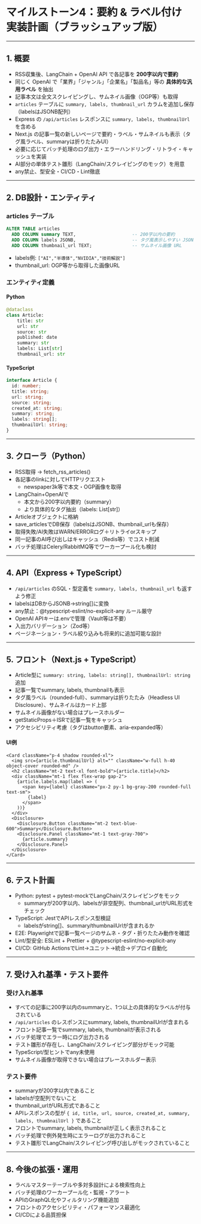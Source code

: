 # マイルストーン4：要約 & ラベル付け 実装計画（ブラッシュアップ版）

---

## 1. 概要

- RSS収集後、LangChain + OpenAI API で各記事を **200字以内で要約**
- 同じく OpenAI で「業界」「ジャンル」「企業名」「製品名」等の **具体的な汎用ラベル** を抽出
- 記事本文は全文スクレイピングし、サムネイル画像（OGP等）も取得
- `articles` テーブルに `summary, labels, thumbnail_url` カラムを追加し保存（labelsはJSONB配列）
- Express の `/api/articles` レスポンスに `summary, labels, thumbnailUrl` を含める
- Next.js の記事一覧の新しいページで要約・ラベル・サムネイルも表示（タグ風ラベル、summaryは折りたたみUI）
- 必要に応じてバッチ処理のログ出力・エラーハンドリング・リトライ・キャッシュを実装
- AI部分の単体テスト雛形（LangChain/スクレイピングのモック）を用意
- any禁止、型安全・CI/CD・Lint徹底

---

## 2. DB設計・エンティティ

### articles テーブル

```sql
ALTER TABLE articles 
  ADD COLUMN summary TEXT,                     -- 200字以内の要約
  ADD COLUMN labels JSONB,                     -- タグ風表示しやすい JSON 配列
  ADD COLUMN thumbnail_url TEXT;               -- サムネイル画像 URL
```

- labels例: `["AI","半導体","NVIDIA","技術解説"]`
- thumbnail_url: OGP等から取得した画像URL

### エンティティ定義

#### Python

```python
@dataclass
class Article:
    title: str
    url: str
    source: str
    published: date
    summary: str
    labels: List[str]
    thumbnail_url: str
```

#### TypeScript

```ts
interface Article {
  id: number;
  title: string;
  url: string;
  source: string;
  created_at: string;
  summary: string;
  labels: string[];
  thumbnailUrl: string;
}
```

---

## 3. クローラ（Python）

- RSS取得 → fetch_rss_articles()
- 各記事のlinkに対してHTTPリクエスト
  - newspaper3k等で本文・OGP画像を取得
- LangChain+OpenAIで
  - 本文から200字以内要約（summary）
  - より具体的なタグ抽出（labels: List[str]）
- Articleオブジェクトに格納
- save_articlesでDB保存（labelsはJSONB、thumbnail_urlも保存）
- 取得失敗/AI失敗はWARN/ERRORログ＋リトライorスキップ
- 同一記事のAI呼び出しはキャッシュ（Redis等）でコスト削減
- バッチ処理はCelery/RabbitMQ等でワーカープール化も検討

---

## 4. API（Express + TypeScript）

- `/api/articles` のSQL・型定義を `summary, labels, thumbnail_url` も返すよう修正
- labelsはDBからJSONB→string[]に変換
- any禁止：@typescript-eslint/no-explicit-any ルール厳守
- OpenAI APIキーは.envで管理（Vault等は不要）
- 入出力バリデーション（Zod等）
- ページネーション・ラベル絞り込みも将来的に追加可能な設計

---

## 5. フロント（Next.js + TypeScript）

- Article型に `summary: string, labels: string[], thumbnailUrl: string` 追加
- 記事一覧でsummary, labels, thumbnailも表示
- タグ風ラベル（rounded-full）、summaryは折りたたみ（Headless UI Disclosure）、サムネイルはカード上部
- サムネイル画像がない場合はプレースホルダー
- getStaticProps＋ISRで記事一覧をキャッシュ
- アクセシビリティ考慮（タグはbutton要素、aria-expanded等）

#### UI例

```tsx
<Card className="p-4 shadow rounded-xl">
  <img src={article.thumbnailUrl} alt="" className="w-full h-40 object-cover rounded-md" />
  <h2 className="mt-2 text-xl font-bold">{article.title}</h2>
  <div className="mt-1 flex flex-wrap gap-2">
    {article.labels.map(label => (
      <span key={label} className="px-2 py-1 bg-gray-200 rounded-full text-sm">
        {label}
      </span>
    ))}
  </div>
  <Disclosure>
    <Disclosure.Button className="mt-2 text-blue-600">Summary</Disclosure.Button>
    <Disclosure.Panel className="mt-1 text-gray-700">
      {article.summary}
    </Disclosure.Panel>
  </Disclosure>
</Card>
```

---

## 6. テスト計画

- Python: pytest + pytest-mockでLangChain/スクレイピングをモック
  - summaryが200字以内、labelsが非空配列、thumbnail_urlがURL形式をチェック
- TypeScript: JestでAPIレスポンス型検証
  - labelsがstring[]、summary/thumbnailUrlが含まれるか
- E2E: Playwrightで記事一覧ページのサムネ・タグ・折りたたみ動作を確認
- Lint/型安全: ESLint + Prettier + @typescript-eslint/no-explicit-any
- CI/CD: GitHub ActionsでLint→ユニット→統合→デプロイ自動化

---

## 7. 受け入れ基準・テスト要件

### 受け入れ基準

- すべての記事に200字以内のsummaryと、1つ以上の具体的なラベルが付与されている
- `/api/articles` のレスポンスにsummary, labels, thumbnailUrlが含まれる
- フロント記事一覧でsummary, labels, thumbnailが表示される
- バッチ処理でエラー時にログ出力される
- テスト雛形が存在し、LangChain/スクレイピング部分がモック可能
- TypeScript/型ヒントでany未使用
- サムネイル画像が取得できない場合はプレースホルダー表示

### テスト要件

- summaryが200字以内であること
- labelsが空配列でないこと
- thumbnail_urlがURL形式であること
- APIレスポンスの型が `{ id, title, url, source, created_at, summary, labels, thumbnailUrl }` であること
- フロントでsummary, labels, thumbnailが正しく表示されること
- バッチ処理で例外発生時にエラーログが出力されること
- テスト雛形でLangChain/スクレイピング呼び出しがモックされていること

---

## 8. 今後の拡張・運用

- ラベルマスターテーブルや多対多設計による検索性向上
- バッチ処理のワーカープール化・監視・アラート
- APIのGraphQL化やフィルタリング機能追加
- フロントのアクセシビリティ・パフォーマンス最適化
- CI/CDによる品質担保